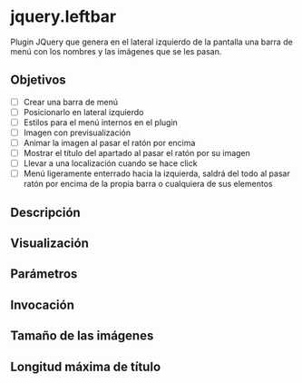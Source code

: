 # jquery.leftbar
Plugin JQuery que genera en el lateral izquierdo de la pantalla una barra de menú con los nombres y las imágenes que se les pasan.

## Objetivos
- [ ] Crear una barra de menú
- [ ] Posicionarlo en lateral izquierdo
- [ ] Estilos para el menú internos en el plugin
- [ ] Imagen con previsualización
- [ ] Animar la imagen al pasar el ratón por encima
- [ ] Mostrar el título del apartado al pasar el ratón por su imagen
- [ ] Llevar a una localización cuando se hace click
- [ ] Menú ligeramente enterrado hacia la izquierda, saldrá del todo al pasar ratón por encima de la propia barra o cualquiera de sus elementos

## Descripción

## Visualización

## Parámetros

## Invocación

## Tamaño de las imágenes

## Longitud máxima de título
